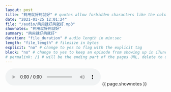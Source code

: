 ```yaml
---
layout: post
title: "夠用就好夠就好" # quotes allow forbidden characters like the colon
date: "2021-01-25 12:01:24"
file: "/audio/夠用就好夠就好.mp3"
shownotes: "夠用就好夠就好"
summary: "夠用就好夠就好"
duration: "file_duration" # audio length in min:sec
length: "file_length" # filesize in bytes
explicit: "no" # change to yes to flag with the explicit tag
block: "no" # change to yes to keep an episode from showing up in iTunes
# permalink: /1 # will be the ending part of the pages URL, delete to default to the title
---
```


<audio controls>
<source src="{{site.url}}{{site.baseurl}}{{ page.file }}" type="audio/x-mp3">
Your browser does not support the audio element.
</audio>
{{ page.shownotes }}
